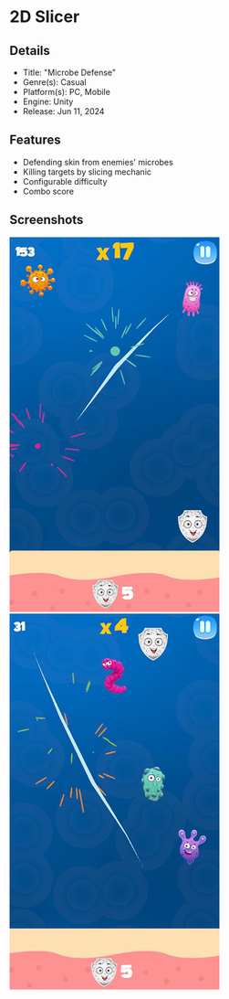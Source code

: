 # 2D Slicer

## Details
* Title: "Microbe Defense"
* Genre(s): Casual 
* Platform(s): PC, Mobile
* Engine: Unity
* Release: Jun 11, 2024

## Features
* Defending skin from enemies' microbes
* Killing targets by slicing mechanic
* Configurable difficulty
* Combo score

## Screenshots

<img src="/Screenshots/1.jpg" width="368"/> <img src="/Screenshots/2.jpg" width="368"/> 
